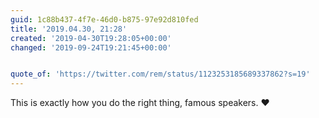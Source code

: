 ```yaml
---
guid: 1c88b437-4f7e-46d0-b875-97e92d810fed
title: '2019.04.30, 21:28'
created: '2019-04-30T19:28:05+00:00'
changed: '2019-09-24T19:21:45+00:00'


quote_of: 'https://twitter.com/rem/status/1123253185689337862?s=19'
---
```


This is exactly how you do the right thing, famous speakers. ♥️

